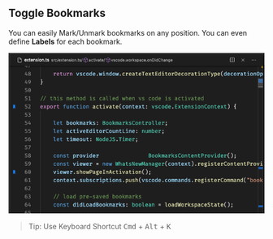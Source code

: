 ## Toggle Bookmarks

You can easily Mark/Unmark bookmarks on any position. You can even define **Labels** for each bookmark.

![Toggle](../images/printscreen-toggle.png)

> Tip: Use Keyboard Shortcut <kbd>Cmd</kbd> + <kbd>Alt</kbd> + <kbd>K</kbd>